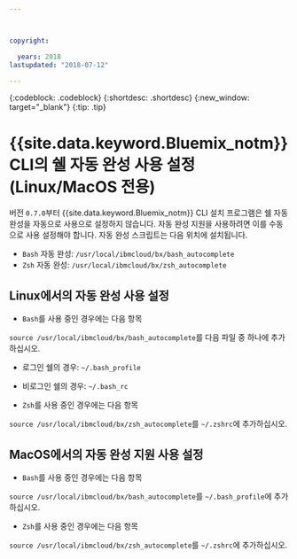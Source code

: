 ```yaml
---



copyright:

  years: 2018
lastupdated: "2018-07-12"

---
```


{:codeblock: .codeblock} 
{:shortdesc: .shortdesc}
{:new_window: target="_blank"}
{:tip: .tip}

# {{site.data.keyword.Bluemix_notm}} CLI의 쉘 자동 완성 사용 설정(Linux/MacOS 전용)

버전 `0.7.0`부터 {{site.data.keyword.Bluemix_notm}} CLI 설치 프로그램은 쉘 자동 완성을 자동으로 사용으로 설정하지 않습니다. 자동 완성 지원을 사용하려면 이를 수동으로 사용 설정해야 합니다. 자동 완성 스크립트는 다음 위치에 설치됩니다.

* `Bash` 자동 완성: `/usr/local/ibmcloud/bx/bash_autocomplete`
* `Zsh` 자동 완성: `/usr/local/ibmcloud/bx/zsh_autocomplete`

## Linux에서의 자동 완성 사용 설정

* `Bash`를 사용 중인 경우에는 다음 항목 

`source /usr/local/ibmcloud/bx/bash_autocomplete`를 다음 파일 중 하나에 추가하십시오.

  * 로그인 쉘의 경우: `~/.bash_profile`
  * 비로그인 쉘의 경우: `~/.bash_rc`
  
* `Zsh`를 사용 중인 경우에는 다음 항목 

`source /usr/local/ibmcloud/bx/zsh_autocomplete`를 `~/.zshrc`에 추가하십시오.

## MacOS에서의 자동 완성 지원 사용 설정

* `Bash`를 사용 중인 경우에는 다음 항목 

`source /usr/local/ibmcloud/bx/bash_autocomplete`를 `~/.bash_profile`에 추가하십시오.
* `Zsh`를 사용 중인 경우에는 다음 항목 

`source /usr/local/ibmcloud/bx/zsh_autocomplete`를 `~/.zshrc`에 추가하십시오.
